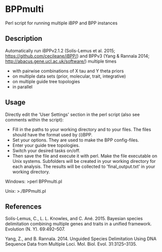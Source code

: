 # BPPmulti
Perl script for running multiple iBPP and BPP instances

## Description
Automatically run iBPPv2.1.2 (Solís-Lemus et al. 2015; https://github.com/cecileane/iBPP/) and BPPv3 (Yang & Rannala 2014; http://abacus.gene.ucl.ac.uk/software/) multiple times
- with pairwise combinations of X tau and Y theta priors
- on multiple data sets (prior, molecular, trait, integrative)
- on multiple guide tree topologies
- in parallel

## Usage
Directly edit the 'User Settings' section in the perl script (also see comments within the script):
- Fill in the paths to your working directory and to your files. The files should have the format used by (i)BPP.
- Set your options. They are used to make the BPP config-files.
- Enter your guide tree topologies.
- Switch your desired tasks on/off.
- Then save the file and execute it with perl. Make the file executable on Unix systems. Subfolders will be created in your working directory for each analysis. The results will be collected to 'final_output.txt' in your working directory.


Windows: >perl BPPmulti.pl

Unix:    >./BPPmulti.pl

## References
Solís-Lemus, C., L. L. Knowles, and C. Ané. 2015. Bayesian species delimitation combining multiple genes and traits in a unified framework. Evolution (N. Y). 69:492–507.

Yang, Z., and B. Rannala. 2014. Unguided Species Delimitation Using DNA Sequence Data from Multiple Loci. Mol. Biol. Evol. 31:3125–3135.
